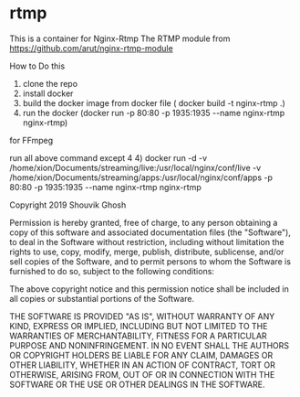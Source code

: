 # rtmp
This is a container for Nginx-Rtmp
The RTMP module from 
https://github.com/arut/nginx-rtmp-module

How to Do this
1) clone the repo
2) install docker
3) build the docker image from docker file ( docker build -t nginx-rtmp .)
4) run the docker (docker run -p 80:80 -p 1935:1935  --name nginx-rtmp nginx-rtmp)


for FFmpeg

run all above command except 4
4) docker run -d -v /home/xion/Documents/streaming/live:/usr/local/nginx/conf/live -v /home/xion/Documents/streaming/apps:/usr/local/nginx/conf/apps -p 80:80 -p 1935:1935 --name nginx-rtmp nginx-rtmp

Copyright 2019 Shouvik Ghosh

Permission is hereby granted, free of charge, to any person obtaining a copy of this software and associated documentation files (the "Software"), to deal in the Software without restriction, including without limitation the rights to use, copy, modify, merge, publish, distribute, sublicense, and/or sell copies of the Software, and to permit persons to whom the Software is furnished to do so, subject to the following conditions:

The above copyright notice and this permission notice shall be included in all copies or substantial portions of the Software.

THE SOFTWARE IS PROVIDED "AS IS", WITHOUT WARRANTY OF ANY KIND, EXPRESS OR IMPLIED, INCLUDING BUT NOT LIMITED TO THE WARRANTIES OF MERCHANTABILITY, FITNESS FOR A PARTICULAR PURPOSE AND NONINFRINGEMENT. IN NO EVENT SHALL THE AUTHORS OR COPYRIGHT HOLDERS BE LIABLE FOR ANY CLAIM, DAMAGES OR OTHER LIABILITY, WHETHER IN AN ACTION OF CONTRACT, TORT OR OTHERWISE, ARISING FROM, OUT OF OR IN CONNECTION WITH THE SOFTWARE OR THE USE OR OTHER DEALINGS IN THE SOFTWARE.
